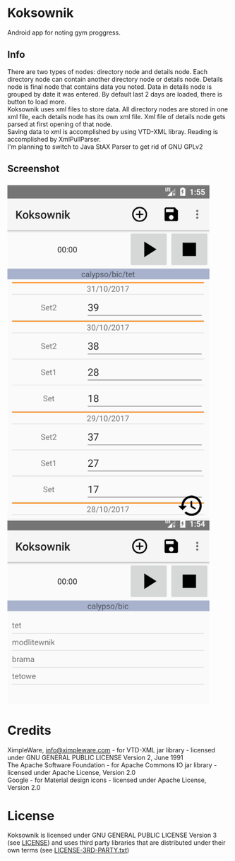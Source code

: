 # Koksownik
Android app for noting gym proggress.<br />

## Info
There are two types of nodes: directory node and details node. Each directory node can contain another directory node or details node.
Details node is final node that contains data you noted. Data in details node is grouped by date it was entered. By default last 2 days are loaded, there is button to load more.<br />
Koksownik uses xml files to store data. All directory nodes are stored in one xml file, each details node has its own xml file. Xml file of details node gets parsed at first opening of that node.<br />
Saving data to xml is accomplished by using VTD-XML libray. Reading is accomplished by XmlPullParser. <br />
I'm planning to switch to Java StAX Parser to get rid of GNU GPLv2<br />

## Screenshot
![Screenshot1](./screen1.png)<br />
![Screenshot2](./screen2.png)<br />

# Credits
XimpleWare, info@ximpleware.com - for VTD-XML jar library - licensed under GNU GENERAL PUBLIC LICENSE Version 2, June 1991<br />
The Apache Software Foundation - for Apache Commons IO jar library - licensed under Apache License, Version 2.0<br />
Google - for Material design icons - licensed under Apache License, Version 2.0<br />

# License
Koksownik is licensed under GNU GENERAL PUBLIC LICENSE Version 3 (see [LICENSE](./LICENSE)) and uses third party libraries that are distributed under their own terms (see [LICENSE-3RD-PARTY.txt](./LICENSE-3RD-PARTY.txt))
